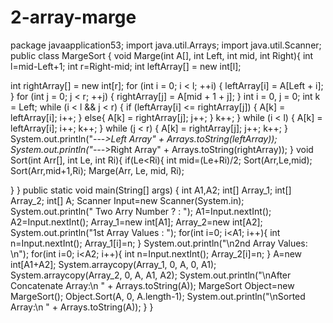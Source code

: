 # 2-array-marge
package javaapplication53;
import java.util.Arrays;
import java.util.Scanner;
public class MargeSort {
void Marge(int A[], int Left, int mid, int Right){
int l=mid-Left+1;
int r=Right-mid;
int leftArray[] = new int[l];

int rightArray[] = new int[r];
for (int i = 0; i < l; ++i) {
leftArray[i] = A[Left + i];
}
for (int j = 0; j < r; ++j) {
rightArray[j] = A[mid + 1 + j];
}
int i = 0, j = 0;
int k = Left;
while (i < l && j < r) {
if (leftArray[i] <= rightArray[j]) {
A[k] = leftArray[i];
i++;
}
else{
A[k] = rightArray[j];
j++;
}
k++;
}
while (i < l) {
A[k] = leftArray[i];
i++;
k++;
}
while (j < r) {
A[k] = rightArray[j];
j++;
k++;
}
System.out.println("---_>Left Array" + Arrays.toString(leftArray));
System.out.println("---_>Right Array" + Arrays.toString(rightArray));
}
void Sort(int Arr[], int Le, int Ri){
if(Le<Ri){
int mid=(Le+Ri)/2;
Sort(Arr,Le,mid);
Sort(Arr,mid+1,Ri);
Marge(Arr, Le, mid, Ri);

}
}
public static void main(String[] args) {
int A1,A2;
int[] Array_1;
int[] Array_2;
int[] A;
Scanner Input=new Scanner(System.in);
System.out.println(" Two Arry Number ? : ");
A1=Input.nextInt();
A2=Input.nextInt();
Array_1=new int[A1];
Array_2=new int[A2];
System.out.println("1st Array Values : ");
for(int i=0; i<A1; i++){
int n=Input.nextInt();
Array_1[i]=n;
}
System.out.println("\n2nd Array Values: \n");
for(int i=0; i<A2; i++){
int n=Input.nextInt();
Array_2[i]=n;
}
A=new int[A1+A2];
System.arraycopy(Array_1, 0, A, 0, A1);
System.arraycopy(Array_2, 0, A, A1, A2);
System.out.println("\nAfter Concatenate Array:\n " + Arrays.toString(A));
MargeSort Object=new MargeSort();
Object.Sort(A, 0, A.length-1);
System.out.println("\nSorted Array:\n " + Arrays.toString(A));
}
}
